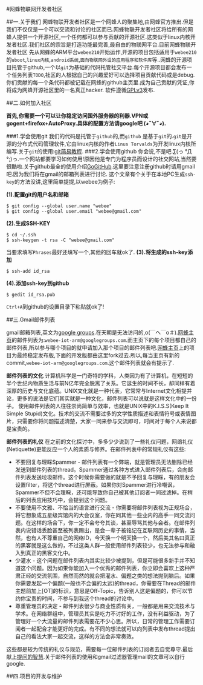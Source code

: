 #网蜂物联网开发者社区

##一.关于我们
网蜂物联开发者社区是一个网蜂人的聚集地,由网蜂官方推出.但是我们不仅仅是一个可以交流和讨论的社区而已.网蜂物联开发者社区将给所有的网蜂人提供一个开源社区,一个任何都可以参与贡献的开源社区.这类似于linux内核开发者社区.我们社区的宗旨是打造功能最完善,最自由的物联网平台.目前网蜂物联开发者社区
先从网蜂的ARM平台`webee210`开始运作,开源的项目包括适用于`webee210`的`uboot`,`linux内核`,`android系统`,`面向物联网外设的应用程序和软件库`等..网蜂的开源项目托管于github,一个以`git`为基础的代码托管社交平台.每个开源项目都会发布一个任务列表`TODO`,社区的人根据自己的兴趣爱好可以选择项目贡献代码或是debug.你们贡献的每一个条代码都被记载在网蜂的github主页里.成为自己贡献的凭证,你将成为网蜂开源社区里的一名真正hacker.
软件遵循[GPLv3](https://www.gnu.org/licenses/quick-guide-gplv3.html)发布.

##二.如何加入社区

__首先,你需要一个可以让你稳定访问国外服务器的利器.VPN或gogent+firefox+AutoProxy.具体的配置方法请google吧 (◕ˇ∀ˇ◕).__

###1.学会使用git
我们的代码是托管于`github`的,而`‎github` 是基于`git`的.`git`是开源的分布式代码管理软件,它由linux内核的作者`‎Linus Torvalds`为开发linux内核所编写.关于`git`的使用:[git简易教程](http://rogerdudler.github.io/git-guide/index.zh.html).
###2.学会使用github
你会说,不是吧.∑(っ °Д °;)っ.一个网站都要学习如何使用!原因他是专门为程序员而设计的社交网站,当然要很酷啦.关于github最全的使用介绍[GoGitHub](http://www.worldhello.net/gotgithub/index.html).这里要注意注册github时请用gmail吧.因为我们将在gmail的邮箱列表进行讨论.
这个文章有个关于在本地PC生成`ssh-key`的方法没讲,这里简单提提,以webee为例子:

__(1).配置git的用户名和邮箱__

	$ git config --global user.name "webee"                    
	$ git config --global user.email "webee@gmail.com"          

__(2).生成SSH-KEY__

	$ cd ~/.ssh               
	$ ssh-keygen -t rsa -C "webee@gmail.com"                

当要求填写`Phrases`最好还填写一个,其他的回车就ok了.
__(3).将生成的ssh-key添加__

	$ ssh-add id_rsa

__(4).添加ssh-key到github__

	$ gedit id_rsa.pub

`Ctrl+A`到github的设置目录下粘贴就ok了!

##三.Gmail邮件列表

gmail邮箱列表,英文为[google groups](https://groups.google.com/forum/#!overview).在天朝是无法访问的,o(￣ヘ￣o＃).[网蜂主页](https://github.com/Webee-IOT)的邮件列表为:`webee-iot-arm@googlegroups.com`.而主页下的每个项目都自己的邮件列表,所以参与哪个项目的就申请加入那个项目的邮件列表吧.[网蜂主页](https://github.com/Webee-IOT)上的项目为最终稳定发布版,下面的开发版都由这里fork过去.所以,每当主页有新的commit,`webee-iot-arm@googlegroups.com`.这个邮件列表就会有提示了.          

__邮件列表的文化__
计算机科学是一门奇特的学科，人类因为有了计算机，在短短的半个世纪内物质生活与前N亿年完全脱离了关系。它诞生的时间不长，却同样有着深厚的历史与文化底蕴。UNIX文化就是一种代表，它常常与Internet文化相提并论，更多的说法是它们其实就是一种文化，邮件列表可以说就是这样文化中的一份子。
使用邮件列表的人往往崇尚简单与效率，也就是UNIX中的K.I.S.S(Keep It Simple Stupid)文化。技术的交流不需要过多的文学性质描述和表情符号或表情图片，只需要你将问题描述清楚，大家一同来参与交流即可，时间对于每个人来说都是宝贵的。

__邮件列表的礼仪__
在之前的文化探讨中，多多少少说到了一些礼仪问题，网络礼仪(Netiquette)更能反应一个人的素质与修养。在邮件列表中的常规礼仪有这些:

- 不要回复与理睬Spammer - 邮件列表有一个弊端，就是管理员无法删除已经发送到邮件列表的thread。Spammer通过各种方式进入邮件列表后，会向邮件列表发送垃圾邮件。这个时候你需要做的就是不予回复与理睬，有的朋友会设置filter，将这个thread进行屏蔽。如果你对Spammer进行冷嘲讽，Spammer不但不会理睬，还可能导致你自己被其他订阅者一同过滤掉。在稍后的列表应用技巧中，会提到这个问题。 
- 不要使用不文雅、不恰当的语言进行交流 - 你需要将邮件列表视为正规场合，将它想象成五星级宾馆内的大会议室，你在同其他一些业内的高手一同交流问题。在这样的场合下，你一定不会夸夸其谈，甚至辱骂其他与会者。在邮件列表内说错话丢脸甚至被列表踢出，是会一辈子被铭记在互联网历史的事情，当然，也有人不尊重自己的网络ID，今天换一个明天换一个，然后美其名曰真正的黑客就是这么做的，不过这类人群一般使用邮件列表较少，也无法参与和融入到真正的黑客文化中。
- 少灌水 - 这个问题在邮件列表内其实比较少被提到，但是可能很多新手并不知道这个问题。因为如果你能加入一个优秀的邮件列表，你立即会喜欢上这种严肃正经的交流氛围，自然而然的就会把灌水、偏题之类的想法抛到脑后。如果你需要发起一个偏题(一般也不会偏的太远)的thread，你需要在Thread的邮件主题前加上[OT]的标识，意思是Off-Topic，告诉别人这是偏题的，你可以节约你宝贵的时间，不参与到我这个thread的讨论中。
- 尊重管理员的决定 - 邮件列表很少与商业性质有关，一般都是用来交流技术与学术。在网络群组中，管理员其实是吃力不讨好的工作，没有利益驱动，为了管理好一个大流量的邮件列表需要花不少心思。所以，日常的管理工作需要订阅者一起配合才能更好的完成。有不同的想法就可以向列表中发布thread提出自己的看法大家一起交流，这样的方法会非常奏效。

这些都是较为传统的礼仪与规范，需要每一位邮件列表的订阅者去自觉尊守.最后献上[提问的智慧](http://www.beiww.com/doc/oss/smart-questions.html).关于邮件列表的使用和gmail过滤器管理mail的文章可以自行google.

##四.项目的开发与维护

